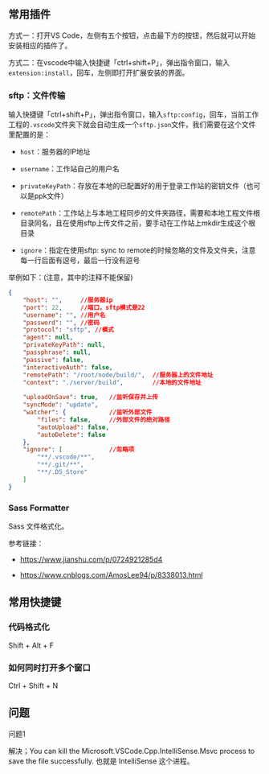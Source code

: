 

## 常用插件

方式一：打开VS Code，左侧有五个按钮，点击最下方的按钮，然后就可以开始安装相应的插件了。

方式二：在vscode中输入快捷键「ctrl+shift+P」，弹出指令窗口，输入`extension:install`，回车，左侧即打开扩展安装的界面。


### sftp：文件传输


输入快捷键「ctrl+shift+P」，弹出指令窗口，输入`sftp:config`，回车，当前工作工程的`.vscode`文件夹下就会自动生成一个`sftp.json`文件，我们需要在这个文件里配置的是：

- `host`：服务器的IP地址

- `username`：工作站自己的用户名

- `privateKeyPath`：存放在本地的已配置好的用于登录工作站的密钥文件（也可以是ppk文件）

- `remotePath`：工作站上与本地工程同步的文件夹路径，需要和本地工程文件根目录同名，且在使用sftp上传文件之前，要手动在工作站上mkdir生成这个根目录

- `ignore`：指定在使用sftp: sync to remote的时候忽略的文件及文件夹，注意每一行后面有逗号，最后一行没有逗号


举例如下：(注意，其中的注释不能保留)

```json
{
    "host": "",     //服务器ip
    "port": 22,     //端口，sftp模式是22
    "username": "", //用户名
    "password": "", //密码
    "protocol": "sftp", //模式
    "agent": null,  
    "privateKeyPath": null,
    "passphrase": null,
    "passive": false,
    "interactiveAuth": false,
    "remotePath": "/root/node/build/",  //服务器上的文件地址
    "context": "./server/build",        //本地的文件地址
    
    "uploadOnSave": true,   //监听保存并上传
    "syncMode": "update",
    "watcher": {            //监听外部文件
        "files": false,     //外部文件的绝对路径
        "autoUpload": false,
        "autoDelete": false
    },
    "ignore": [             //忽略项
        "**/.vscode/**",
        "**/.git/**",
        "**/.DS_Store"
    ]
}
```


### Sass Formatter

Sass 文件格式化。




参考链接：

- <https://www.jianshu.com/p/0724921285d4>

- <https://www.cnblogs.com/AmosLee94/p/8338013.html>




## 常用快捷键

### 代码格式化

Shift + Alt + F

### 如何同时打开多个窗口


Ctrl + Shift + N









## 问题

问题1

解决；You can kill the Microsoft.VSCode.Cpp.IntelliSense.Msvc process to save the file successfully. 也就是 IntelliSense 这个进程。